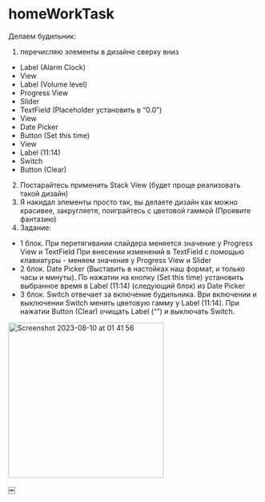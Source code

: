 # homeWorkTask
Делаем будильник:
1) перечисляю элементы в дизайне сверху вниз
- Label (Alarm Clock)
- View
- Label (Volume level)
- Progress View
- Slider
- TextField (Placeholder установить в “0.0”)
- View
- Date Picker
- Button (Set this time)
- View
- Label (11:14)
- Switch
- Button (Clear)
2) Постарайтесь  применить Stack View (будет проще реализовать такой дизайн)
3) Я накидал элементы просто так, вы делаете дизайн как можно красивее, закругляете, поиграйтесь с цветовой гаммой (Проявите фантазию)
4) Задание:
- 1 блок. При перетягивании слайдера меняется значение у Progress View и TextField
При внесении изменений в TextField с помощью клавиатуры - меняем значения у Progress View и Slider
- 2 блок. Date Picker (Выставить в настойках наш формат, и только часы и минуты). По нажатии на кнопку (Set this time) установить выбранное время в  Label  (11:14) (следующий блок) из Date Picker
- 3 блок. Switch отвечает за включение будильника. Ври включении и выключении Switch менять цветовую гамму у  Label (11:14). При нажатии Button (Clear) очищать Label (“”) и выключать Switch.

<img width="310" alt="Screenshot 2023-08-10 at 01 41 56" src="https://github.com/KatsiarynaDunets/homeWorkTask/assets/141757962/4eea9efb-201c-4867-b9a8-d1d2a5e4c29b">



￼


